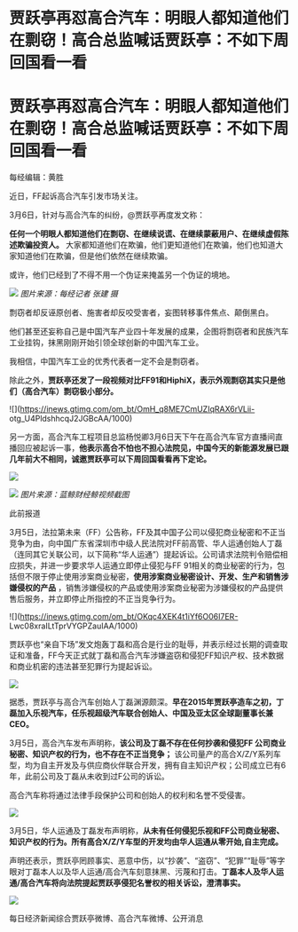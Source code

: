 # 贾跃亭再怼高合汽车：明眼人都知道他们在剽窃！高合总监喊话贾跃亭：不如下周回国看一看

# 贾跃亭再怼高合汽车：明眼人都知道他们在剽窃！高合总监喊话贾跃亭：不如下周回国看一看

每经编辑：黄胜

近日，FF起诉高合汽车引发市场关注。

3月6日，针对与高合汽车的纠纷，@贾跃亭再度发文称：

**任何一个明眼人都知道他们在剽窃、在继续说谎、在继续蒙蔽用户、在继续虚假陈述欺骗投资人。**
大家都知道他们在欺骗，他们更知道他们在欺骗，他们也知道大家知道他们在欺骗，但是他们依然在继续欺骗。

或许，他们已经到了不得不用一个伪证来掩盖另一个伪证的境地。

![](https://inews.gtimg.com/om_bt/O0s2jsi3A6n985GmNlFbjhWOijlidZYu3i0y1M3ktq2oEAA/1000)
_图片来源：每经记者 张建 摄_

剽窃者却反诬原创者、施害者却反咬受害者，妄图转移事件焦点、颠倒黑白。

他们甚至还妄称自己是中国汽车产业四十年发展的成果，企图将剽窃者和民族汽车工业挂钩，抹黑刚刚开始引领全球创新的中国汽车工业。

我相信，中国汽车工业的优秀代表者一定不会是剽窃者。

除此之外，**贾跃亭还发了一段视频对比FF91和HiphiX，表示外观剽窃其实只是他们（高合汽车）剽窃极小部分。**

![](https://inews.gtimg.com/om_bt/OmH_q8ME7CmUZIqRAX6rVLii-
otg_U4PldshhcqJ2JGBcAA/1000)

另一方面，高合汽车工程项目总监杨悦卿3月6日天下午在高合汽车官方直播间直播回应被起诉一事，**他表示高合不怕也不担心法院见，中国今天的新能源发展已跟几年前大不相同，诚邀贾跃亭可以下周回国看看再下定论。**

![](https://inews.gtimg.com/om_bt/O0FNpWGlPMsyiq2jZkqI23fx3_B_HHO5xxyQDLNOuEVhwAA/1000)

![](https://inews.gtimg.com/om_bt/Ocw5YXgbvTtLsqUPwuXNIFtCMM0UuAxNU2rrOVtv40k74AA/1000)
_图片来源：蓝鲸财经鲸视频截图_

此前报道

3月5日，法拉第未来（FF）公告称，FF及其中国子公司以侵犯商业秘密和不正当竞争为由，向中国广东省深圳市中级人民法院对FF前高管、华人运通创始人丁磊（连同其它关联公司，以下简称“华人运通”）提起诉讼。公司请求法院判令赔偿相应损失，并进一步要求华人运通立即停止侵犯与FF
91相关的商业秘密的行为，包括但不限于停止使用涉案商业秘密，**使用涉案商业秘密设计、开发、生产和销售涉嫌侵权的产品**
，销售涉嫌侵权的产品或使用涉案商业秘密为涉嫌侵权的产品提供售后服务，并立即停止所指控的不正当竞争行为。

![](https://inews.gtimg.com/om_bt/OKqc4XEK4t1iYf6O06I7ER-
Lwc08xraILtTprVYGPZauIAA/1000)

贾跃亭也“亲自下场”发文炮轰丁磊和高合是行业的耻辱，并表示经过长期的调查取证和准备，FF今天正式就丁磊和高合汽车涉嫌盗窃和侵犯FF知识产权、技术数据和商业机密的违法甚至犯罪行为提起诉讼。

![](https://inews.gtimg.com/om_bt/OKGByyanOr-Q7ENVZELjyvzgwDz9NBsQ56iQJ6kOvhZ54AA/1000)

据悉，贾跃亭与高合汽车创始人丁磊渊源颇深。**早在2015年贾跃亭造车之初，丁磊加入乐视汽车，任乐视超级汽车联合创始人、中国及亚太区全球副董事长兼CEO。**

3月5日，高合汽车发布声明称，**该公司及丁磊不存在任何抄袭和侵犯FF 公司商业秘密、知识产权的行为，也不存在不正当竞争；**
该公司量产的高合X/Z/Y系列车型，均为自主开发及与供应商伙伴联合开发，拥有自主知识产权；公司成立已有6年，此前公司及丁磊从未收到过F公司的诉讼。

高合汽车称将通过法律手段保护公司和创始人的权利和名誉不受侵害。

![](https://inews.gtimg.com/om_bt/O_4dFLORroI6mDinAR85SjTn7LwfziJOoVvHzYBzpfR98AA/1000)

3月5日，华人运通及丁磊发布声明称，**从未有任何侵犯乐视和FF公司商业秘密、知识产权的行为。所有高合X/Z/Y车型的开发均由华人运通从零开始,自主完成。**

声明还表示，贾跃亭罔顾事实、恶意中伤，以“抄袭”、“盗窃”、“犯罪”“耻辱”等字眼对丁磊本人以及华人运通/高合汽车刻意抹黑、污蔑和打击。**丁磊本人及华人运通/高合汽车将向法院提起贾跃亭侵犯名誉权的相关诉讼，澄清事实。**

![](https://inews.gtimg.com/om_bt/OlIQkEqyIuRrexPVrYbWvIEtqrCJpTMBnaGB0GkXuLrqAAA/1000)

每日经济新闻综合贾跃亭微博、高合汽车微博、公开消息

